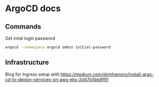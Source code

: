 # ArgoCD docs

## Commands
Get inital login password
```bash
argocd --namespace argocd admin initial-password
```

## Infrastructure
Blog for Ingress setup with
https://medium.com/@imhamoro/install-argo-cd-to-deploy-services-on-aws-eks-2d47b5bb8f91
